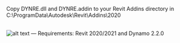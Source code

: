 Copy DYNRE.dll and DYNRE.addin to your Revit Addins directory in C:\ProgramData\Autodesk\Revit\Addins\2020\
<br />

![alt text](https://www.dynre.com/bl-content/uploads/pages/e828df52877bafe397aae2bca7f85cde/dynretab.jpg)
—
Requirements: Revit 2020/2021 and Dynamo 2.2.0
